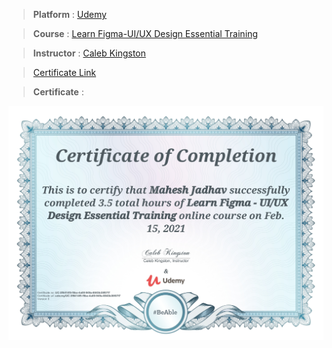 
> **Platform** : [Udemy]()

> **Course** : [Learn Figma-UI/UX Design Essential Training](https://www.udemy.com/course/learn-figma/)

> **Instructor** : [Caleb Kingston]()

> <a target="_blank" href="https://udemy-certificate.s3.amazonaws.com/image/UC-3f6414f5-f5ba-4a00-949a-8843b35f07f7.jpg">Certificate Link</a>

> **Certificate** : 

<img src="./Certificates/Udemy/FigmaUiUx.jpg">
